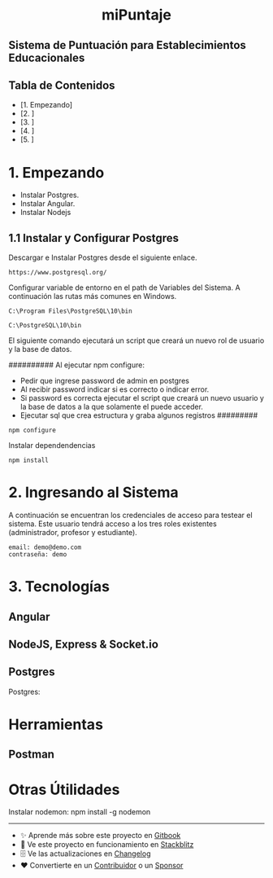<h1 align="center">
    miPuntaje
</h1>
<h2>
    Sistema de Puntuación para Establecimientos Educacionales
</h2>


## Tabla de Contenidos
- [1. Empezando]
- [2. ]
- [3. ]
- [4. ]
- [5. ]

# 1. Empezando

+ Instalar Postgres.
+ Instalar Angular.
+ Instalar Nodejs

## 1.1 Instalar y Configurar Postgres

Descargar e Instalar Postgres desde el siguiente enlace.
```
https://www.postgresql.org/
```
Configurar variable de entorno en el path de Variables del Sistema. A continuación las rutas más comunes en Windows.

```
C:\Program Files\PostgreSQL\10\bin
```

```
C:\PostgreSQL\10\bin
```



El siguiente comando ejecutará un script que creará un nuevo rol de usuario y la base de datos.

##########
Al ejecutar npm configure:
+ Pedir que ingrese password de admin en postgres
+ Al recibir password indicar si es correcto o indicar error.
+ Si password es correcta ejecutar el script que creará un nuevo usuario y la base de datos a la que solamente el puede acceder.
+ Ejecutar sql que crea estructura y graba algunos registros
#########

```
npm configure
```

Instalar dependendencias
```
npm install
```
# 2. Ingresando al Sistema

A continuación se encuentran los credenciales de acceso para testear el sistema. Este usuario tendrá acceso a los tres roles existentes (administrador, profesor y estudiante).

```
email: demo@demo.com
contraseña: demo
```


# 3. Tecnologías

## Angular

## NodeJS, Express & Socket&#46;io

## Postgres

Postgres:


# Herramientas

## Postman


# Otras Útilidades
Instalar nodemon:
npm install -g nodemon

---

- ✨ Aprende más sobre este proyecto en [Gitbook](https://ngxs.gitbooks.io/ngxs/)
- 🚀 Ve este proyecto en funcionamiento en [Stackblitz](https://stackblitz.com/edit/ngxs-simple)
- 🗄  Ve las actualizaciones en [Changelog](CHANGELOG.md)
- ❤️ Convertierte en un [Contribuidor](docs/community/contributors.md) o un [Sponsor](/docs/community/sponsors.md)